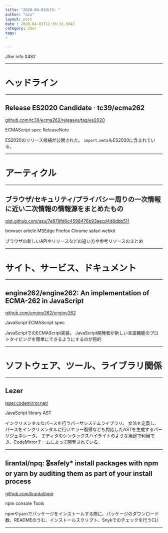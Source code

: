 ```yaml
---
title: "2020-04-03のJS: "
author: "azu"
layout: post
date : 2020-04-03T12:30:33.984Z
category: JSer
tags:
-

---
```


JSer.info #482

----

<h1 class="site-genre">ヘッドライン</h1>

----

## Release ES2020 Candidate · tc39/ecma262
[github.com/tc39/ecma262/releases/tag/es2020](https://github.com/tc39/ecma262/releases/tag/es2020 "Release ES2020 Candidate · tc39/ecma262")
<p class="jser-tags jser-tag-icon"><span class="jser-tag">ECMAScript</span> <span class="jser-tag">spec</span> <span class="jser-tag">ReleaseNote</span></p>

ES2020のリリース候補が公開された。
`import.meta`もES2020に含まれている。


----
<h1 class="site-genre">アーティクル</h1>

----

## ブラウザ/セキュリティ/プライバシー周りの一次情報に近い二次情報の情報源をまとめたもの
[gist.github.com/azu/7e879fd0c4598476b93aecd4d8dbb511](https://gist.github.com/azu/7e879fd0c4598476b93aecd4d8dbb511 "ブラウザ/セキュリティ/プライバシー周りの一次情報に近い二次情報の情報源をまとめたもの")
<p class="jser-tags jser-tag-icon"><span class="jser-tag">browser</span> <span class="jser-tag">article</span> <span class="jser-tag">MSEdge</span> <span class="jser-tag">Firefox</span> <span class="jser-tag">Chrome</span> <span class="jser-tag">safari</span> <span class="jser-tag">webkit</span></p>

ブラウザの新しいAPIやリリースなどの追い方や参考リソースのまとめ


----
<h1 class="site-genre">サイト、サービス、ドキュメント</h1>

----

## engine262/engine262: An implementation of ECMA-262 in JavaScript
[github.com/engine262/engine262](https://github.com/engine262/engine262 "engine262/engine262: An implementation of ECMA-262 in JavaScript")
<p class="jser-tags jser-tag-icon"><span class="jser-tag">JavaScript</span> <span class="jser-tag">ECMAScript</span> <span class="jser-tag">spec</span></p>

JavaScriptでのECMAScript実装。
JavaScript開発者が新しい言語機能のプロトタイピングを簡単にできるようにするのが目的


----
<h1 class="site-genre">ソフトウェア、ツール、ライブラリ関係</h1>

----

## Lezer
[lezer.codemirror.net/](https://lezer.codemirror.net/ "Lezer")
<p class="jser-tags jser-tag-icon"><span class="jser-tag">JavaScript</span> <span class="jser-tag">library</span> <span class="jser-tag">AST</span></p>

インクリメンタルなパースを行うパーサシステムライブラリ。
文法を定義し、パースをインクリメンタルに行いエラー復帰なども対応したASTを生成するパーサジェネレータ。
エディタのシンタックスハイライトのような用途で利用でき、CodeMirrorチームによって開発されている。


----

## lirantal/npq: 🎖safely\* install packages with npm or yarn by auditing them as part of your install process
[github.com/lirantal/npq](https://github.com/lirantal/npq "lirantal/npq: 🎖safely\* install packages with npm or yarn by auditing them as part of your install process")
<p class="jser-tags jser-tag-icon"><span class="jser-tag">npm</span> <span class="jser-tag">console</span> <span class="jser-tag">Tools</span></p>

npmやyarnでパッケージをインストールする際に、パッケージのダウンロード数、READMEのうむ、インストールスクリプト、Snykでのチェックを行うCLI


----

